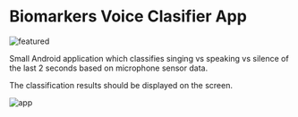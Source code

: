 # Biomarkers Voice Clasifier App

![featured](https://user-images.githubusercontent.com/50300669/200422997-80ecdef8-707e-47f3-843d-54278b9bea46.png)


Small Android application which classifies singing vs speaking vs silence of the last 2 seconds based on microphone sensor data.

The classification results should be displayed on the screen.

![app](https://user-images.githubusercontent.com/50300669/192835585-e03ad030-5611-4d05-8226-7391d6453363.png)
